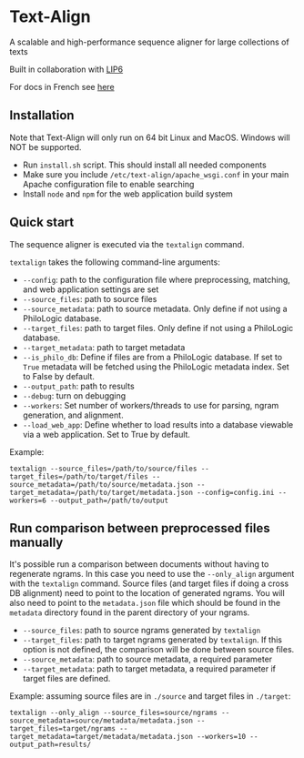 # Text-Align #
A scalable and high-performance sequence aligner for large collections of texts

Built in collaboration with <a href="https://www.lip6.fr/?LANG=en">LIP6</a>

For docs in French see [here](docs/french/quickstart.md)

## Installation ##

Note that Text-Align will only run on 64 bit Linux and MacOS. Windows will NOT be supported.

- Run `install.sh` script. This should install all needed components
- Make sure you include `/etc/text-align/apache_wsgi.conf` in your main Apache configuration file to enable searching
- Install `node` and `npm` for the web application build system

## Quick start ##

The sequence aligner is executed via the `textalign` command.

`textalign` takes the following command-line arguments:

* `--config`: path to the configuration file where preprocessing, matching, and web application settings are set
* `--source_files`: path to source files
* `--source_metadata`: path to source metadata. Only define if not using a PhiloLogic database.
* `--target_files`: path to target files. Only define if not using a PhiloLogic database.
* `--target_metadata`: path to target metadata
* `--is_philo_db`: Define if files are from a PhiloLogic database. If set to `True` metadata will be fetched using the PhiloLogic metadata index. Set to False by default.
* `--output_path`: path to results
* `--debug`: turn on debugging
* `--workers`: Set number of workers/threads to use for parsing, ngram generation, and alignment.
* `--load_web_app`: Define whether to load results into a database viewable via a web application. Set to True by default.


Example:

`textalign --source_files=/path/to/source/files --target_files=/path/to/target/files --source_metadata=/path/to/source/metadata.json --target_metadata=/path/to/target/metadata.json --config=config.ini --workers=6 --output_path=/path/to/output`

## Run comparison between preprocessed files manually ##

It's possible run a comparison between documents without having to regenerate ngrams. In this case you need to use the
`--only_align` argument with the `textalign` command. Source files (and target files if doing a cross DB alignment) need to point
to the location of generated ngrams. You will also need to point to the `metadata.json` file which should be found in the `metadata`
directory found in the parent directory of your ngrams.

* `--source_files`: path to source ngrams generated by `textalign`
* `--target_files`: path to target ngrams generated by `textalign`. If this option is not defined, the comparison will be done between source files.
* `--source_metadata`: path to source metadata, a required parameter
* `--target_metadata`: path to target metadata, a required parameter if target files are defined.

Example: assuming source files are in `./source` and target files in `./target`:

```console
textalign --only_align --source_files=source/ngrams --source_metadata=source/metadata/metadata.json --target_files=target/ngrams --target_metadata=target/metadata/metadata.json --workers=10 --output_path=results/
```


